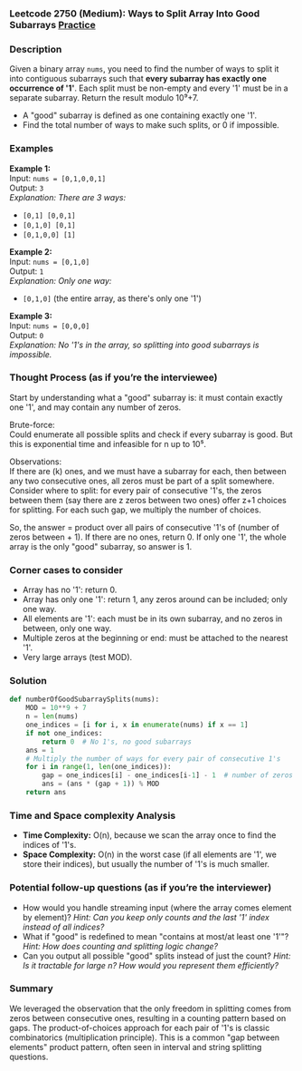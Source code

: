 ### Leetcode 2750 (Medium): Ways to Split Array Into Good Subarrays [Practice](https://leetcode.com/problems/ways-to-split-array-into-good-subarrays)

### Description  
Given a binary array `nums`, you need to find the number of ways to split it into contiguous subarrays such that **every subarray has exactly one occurrence of '1'**. Each split must be non-empty and every '1' must be in a separate subarray. Return the result modulo 10⁹+7.

- A "good" subarray is defined as one containing exactly one '1'.
- Find the total number of ways to make such splits, or 0 if impossible.

### Examples  

**Example 1:**  
Input: `nums = [0,1,0,0,1]`  
Output: `3`  
*Explanation: There are 3 ways:*
- `[0,1] [0,0,1]`
- `[0,1,0] [0,1]`
- `[0,1,0,0] [1]`

**Example 2:**  
Input: `nums = [0,1,0]`  
Output: `1`  
*Explanation: Only one way:*
- `[0,1,0]` (the entire array, as there's only one '1')

**Example 3:**  
Input: `nums = [0,0,0]`  
Output: `0`  
*Explanation: No '1's in the array, so splitting into good subarrays is impossible.*

### Thought Process (as if you’re the interviewee)  
Start by understanding what a "good" subarray is: it must contain exactly one '1', and may contain any number of zeros.

Brute-force:  
Could enumerate all possible splits and check if every subarray is good. But this is exponential time and infeasible for n up to 10⁵.

Observations:  
If there are \(k\) ones, and we must have a subarray for each, then between any two consecutive ones, all zeros must be part of a split somewhere. Consider where to split: for every pair of consecutive '1's, the zeros between them (say there are z zeros between two ones) offer z+1 choices for splitting. For each such gap, we multiply the number of choices.

So, the answer = product over all pairs of consecutive '1's of (number of zeros between + 1).
If there are no ones, return 0. If only one '1', the whole array is the only "good" subarray, so answer is 1.

### Corner cases to consider  
- Array has no '1': return 0.
- Array has only one '1': return 1, any zeros around can be included; only one way.
- All elements are '1': each must be in its own subarray, and no zeros in between, only one way.
- Multiple zeros at the beginning or end: must be attached to the nearest '1'.
- Very large arrays (test MOD).

### Solution

```python
def numberOfGoodSubarraySplits(nums):
    MOD = 10**9 + 7
    n = len(nums)
    one_indices = [i for i, x in enumerate(nums) if x == 1]
    if not one_indices:
        return 0  # No 1's, no good subarrays
    ans = 1
    # Multiply the number of ways for every pair of consecutive 1's
    for i in range(1, len(one_indices)):
        gap = one_indices[i] - one_indices[i-1] - 1  # number of zeros between the ones
        ans = (ans * (gap + 1)) % MOD
    return ans
```

### Time and Space complexity Analysis  

- **Time Complexity:** O(n), because we scan the array once to find the indices of '1's.
- **Space Complexity:** O(n) in the worst case (if all elements are '1', we store their indices), but usually the number of '1's is much smaller.

### Potential follow-up questions (as if you’re the interviewer)  

- How would you handle streaming input (where the array comes element by element)?
  *Hint: Can you keep only counts and the last '1' index instead of all indices?*
- What if "good" is redefined to mean "contains at most/at least one '1'"?
  *Hint: How does counting and splitting logic change?*
- Can you output all possible "good" splits instead of just the count?
  *Hint: Is it tractable for large n? How would you represent them efficiently?*

### Summary
We leveraged the observation that the only freedom in splitting comes from zeros between consecutive ones, resulting in a counting pattern based on gaps. The product-of-choices approach for each pair of '1's is classic combinatorics (multiplication principle). This is a common "gap between elements" product pattern, often seen in interval and string splitting questions.
